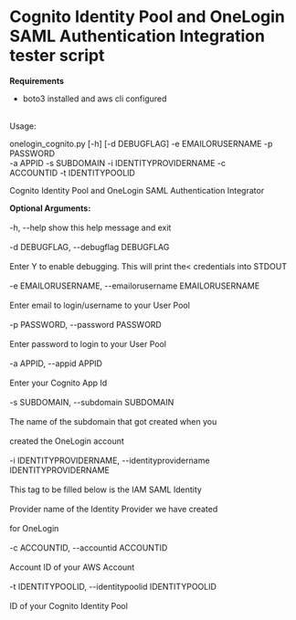<h1>Cognito Identity Pool and OneLogin SAML Authentication Integration tester script</h1>

<b>Requirements</b>

- boto3 installed and aws cli configured

<br>Usage:<br>

onelogin_cognito.py [-h] [-d DEBUGFLAG] -e EMAILORUSERNAME -p PASSWORD<br>
                           -a APPID -s SUBDOMAIN -i IDENTITYPROVIDERNAME -c<br>
                           ACCOUNTID -t IDENTITYPOOLID

Cognito Identity Pool and OneLogin SAML Authentication Integrator

<b>Optional Arguments:<br><br></b>
  -h, --help            show this help message and exit<br><br>
  -d DEBUGFLAG, --debugflag DEBUGFLAG<br><br>
                        Enter Y to enable debugging. This will print the<
                        credentials into STDOUT<br><br>
  -e EMAILORUSERNAME, --emailorusername EMAILORUSERNAME<br><br>
                        Enter email to login/username to your User Pool<br><br>
  -p PASSWORD, --password PASSWORD<br><br>
                        Enter password to login to your User Pool<br><br>
  -a APPID, --appid APPID<br><br>
                        Enter your Cognito App Id<br><br>
  -s SUBDOMAIN, --subdomain SUBDOMAIN<br><br>
                        The name of the subdomain that got created when you<br><br>
                        created the OneLogin account<br><br>
  -i IDENTITYPROVIDERNAME, --identityprovidername IDENTITYPROVIDERNAME<br><br>
                        This tag to be filled below is the IAM SAML Identity<br><br>
                        Provider name of the Identity Provider we have created<br><br>
                        for OneLogin<br><br>
  -c ACCOUNTID, --accountid ACCOUNTID<br><br>
                        Account ID of your AWS Account<br><br>
  -t IDENTITYPOOLID, --identitypoolid IDENTITYPOOLID<br><br>
                        ID of your Cognito Identity Pool<br><br>
